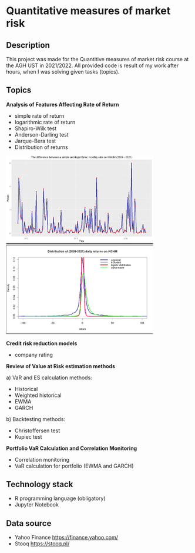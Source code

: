 # Quantitative measures of market risk
## Description
This project was made for the Quantitive measures of market risk course at the AGH UST in 2021/2022.
All provided code is result of my work after hours, when I was solving given tasks (topics).

## Topics
**Analysis of Features Affecting Rate of Return**
- simple rate of return
- logarithmic rate of return
- Shapiro-Wilk test
- Anderson-Darling test
- Jarque-Bera test
- Distribution of returns

<p float="left">
<img src="images/dif_log_simp_return.jpg" width="400"/>
<img src="images/dist_of_returns.jpg" width="400"/>
</p>

**Credit risk reduction models**
- company rating

**Review of Value at Risk estimation methods**

a) VaR and ES calculation methods:
- Historical
- Weighted historical
- EWMA
- GARCH

b) Backtesting methods:
- Christoffersen test
- Kupiec test

**Portfolio VaR Calculation and Correlation Monitoring**
- Correlation monitoring
- VaR calculation for portfolio (EWMA and GARCH)

## Technology stack
- R programming language (obligatory)
- Jupyter Notebook

## Data source
- Yahoo Finance https://finance.yahoo.com/
- Stooq https://stooq.pl/
